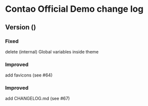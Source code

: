 Contao Official Demo change log
===============================

Version ()
----------

### Fixed 
delete (internal) Global variables inside theme

### Improved 
add favicons (see #64)

### Improved 
add CHANGELOG.md  (see #67)